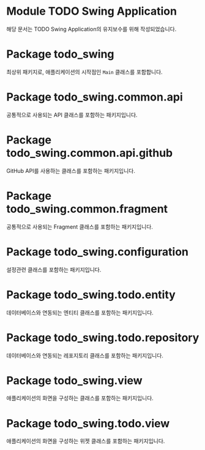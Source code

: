 # Module TODO Swing Application

해당 문서는 TODO Swing Application의 유지보수를 위해 작성되었습니다.

# Package todo_swing

최상위 패키지로, 애플리케이션의 시작점인 `Main` 클래스를 포함합니다.

# Package todo_swing.common.api

공통적으로 사용되는 API 클래스를 포함하는 패키지입니다.

# Package todo_swing.common.api.github

GitHub API를 사용하는 클래스를 포함하는 패키지입니다.

# Package todo_swing.common.fragment

공통적으로 사용되는 Fragment 클래스를 포함하는 패키지입니다.

# Package todo_swing.configuration

설정관련 클래스를 포함하는 패키지입니다.

# Package todo_swing.todo.entity

데이터베이스와 연동되는 엔티티 클래스를 포함하는 패키지입니다.

# Package todo_swing.todo.repository

데이터베이스와 연동되는 레포지토리 클래스를 포함하는 패키지입니다.

# Package todo_swing.view

애플리케이션의 화면을 구성하는 클래스를 포함하는 패키지입니다.

# Package todo_swing.todo.view

애플리케이션의 화면을 구성하는 위젯 클래스를 포함하는 패키지입니다.
